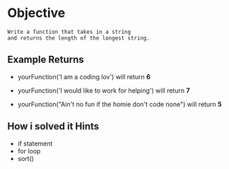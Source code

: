 # Objective

    Write a function that takes in a string
    and returns the length of the longest string.

## Example Returns

* yourFunction('I am a coding lov') will return **6**

* yourFunction('I would like to work for helping') will return **7**

* yourFunction("Ain't no fun if the homie don't code none") will return **5**

## How i solved it Hints

* if statement
* for loop
* sort()
